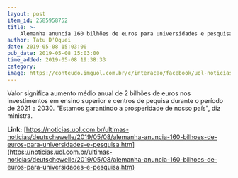 ```yaml
---
layout: post
item_id: 2585958752
title: >-
    Alemanha anuncia 160 bilhões de euros para universidades e pesquisa
author: Tatu D'Oquei
date: 2019-05-08 15:03:00
pub_date: 2019-05-08 15:03:00
time_added: 2019-05-08 19:38:33
category: 
image: https://conteudo.imguol.com.br/c/interacao/facebook/uol-noticias-600px.jpg
---
```


Valor significa aumento médio anual de 2 bilhões de euros nos investimentos em ensino superior e centros de pequisa durante o período de 2021 a 2030. "Estamos garantindo a prosperidade de nosso país", diz ministra.

**Link:** [https://noticias.uol.com.br/ultimas-noticias/deutschewelle/2019/05/08/alemanha-anuncia-160-bilhoes-de-euros-para-universidades-e-pesquisa.htm](https://noticias.uol.com.br/ultimas-noticias/deutschewelle/2019/05/08/alemanha-anuncia-160-bilhoes-de-euros-para-universidades-e-pesquisa.htm)

